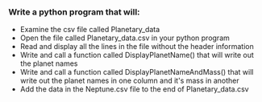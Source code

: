 ### Write a python program that will:

- Examine the csv file called Planetary_data
- Open the file called Planetary_data.csv in your python program
- Read and display all the lines in the file without the header information
- Write and call a function called DisplayPlanetName() that will write out the planet names
- Write and call a function called DisplayPlanetNameAndMass() that will write out the planet names in one column and it's mass in another
- Add the data in the Neptune.csv file to the end of Planetary_data.csv